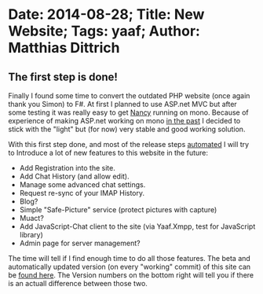 ﻿# Date: 2014-08-28; Title: New Website; Tags: yaaf; Author: Matthias Dittrich

## The first step is done!

Finally I found some time to convert the outdated PHP website (once again thank you Simon) to F#. 
At first I planned to use ASP.net MVC but after some testing it was 
really easy to get <a href="https://github.com/NancyFx/Nancy/">Nancy</a> running on mono.
Because of experience of making ASP.net working on mono <a href="https://github.com/mono/mono/pull/888">in the past</a> 
I decided to stick with the "light" but (for now) very stable and good working solution.


With this first step done, and most of the release steps <a href="https://buildbot.yaaf.de/builders/yaaf-website-builder">automated</a>
I will try to Introduce a lot of new features to this website in the future:

 - Add Registration into the site.
 - Add Chat History (and allow edit).
 - Manage some advanced chat settings.
 - Request re-sync of your IMAP History.
 - Blog?
 - Simple "Safe-Picture" service (protect pictures with capture)
 - Muact?
 - Add JavaScript-Chat client to the site (via Yaaf.Xmpp, test for JavaScript library)
 - Admin page for server management?
 
The time will tell if I find enough time to do all those features. 
The beta and automatically updated version (on every "working" commit) of this site can be <a href="http://devel-website.yaaf.de">found here</a>.
The Version numbers on the bottom right will tell you if there is an actuall difference between those two.